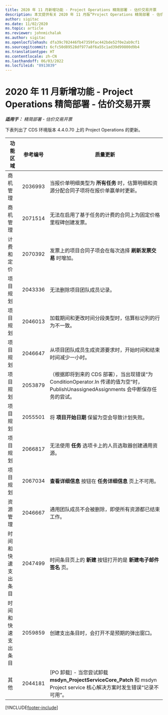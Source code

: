 ```yaml
---
title: 2020 年 11 月新增功能 - Project Operations 精简部署 - 估价交易开票
description: 本文提供有关 2020 年 11 月版“Project Operations 精简部署 - 估价交易开票”中可用的质量更新的信息。
author: sigitac
ms.date: 11/02/2020
ms.topic: article
ms.reviewer: johnmichalak
ms.author: sigitac
ms.openlocfilehash: dfa39c702446fb47359fac442bde52f0e2ab9cf1
ms.sourcegitcommit: 6cfc50d89528df977a8f6a55c1ad39d99800d9b4
ms.translationtype: HT
ms.contentlocale: zh-CN
ms.lasthandoff: 06/03/2022
ms.locfileid: "8913839"
---
```

# <a name="whats-new-november-2020---project-operations-lite-deployment---deal-to-proforma-invoicing"></a>2020 年 11 月新增功能 - Project Operations 精简部署 - 估价交易开票

_**适用于：** 精简部署 - 估价交易开票_

下表列出了 CDS 环境版本 4.4.0.70 上的 Project Operations 的更新。

| 功能区域                 | 参考编号 | 质量更新                                                                                                                                                                    |
|------------------------------|------------------|-----------------------------------------------------------------------------------------------------------------------------------------------------------------------------------|
|   商机管理       | 2036993          | 当报价单明细类型为 **所有任务** 时，估算明细和资源分配合同子项将在报价单赢单时更新。                                                 |
|   商机管理       | 2071514          | 无法在启用了基于任务的计费的合同上为固定价格里程碑创建发票。                                                                          |
| 计费和定价          | 2070392          | 发票上的项目合同子项会在每次选择 **刷新发票交易** 时增加。                                                                       |
| 项目规划             | 2043336          | 无法删除项目团队成员记录。                                                                                                                                    |
| 项目规划             | 2046013          | 加载期间和更改时间分段类型时，估算标记列的行为不一致。                                                                                   |
| 项目规划             | 2046647          | 从项目团队成员生成资源要求时，开始时间和结束时间减少一小时。                                                                      |
| 项目规划             | 2053879          | （根据即将到来的 CDS 部署），当出现错误“为 ConditionOperator.In 传递的值为空”时，PublishUnassignedAssignments 会中断保存任务的尝试。 |
| 项目规划             | 2055501          | 将 **项目开始日期** 保留为空会导致计划失败。                                                                                                      |
| 项目规划             | 2066817          | 无法使用 **任务** 选项卡上的人员选取器创建通用资源。                                                                                               |
| 项目规划             | 2067034          | **查看详细信息** 按钮在 **任务详细信息** 页上不可用。                                                                                                         |
| 资源管理          | 2046667          | 通用团队成员不会被删除，即使所有资源都已结束工作。                                                                                                     |
| 时间和快速支出条目 | 2047499          | 时间条目页上的 **新建** 按钮打开的是 **新建电子邮件签名** 页。                                                                                               |
| 时间和快速支出条目 | 2059859          | 创建支出条目时，会打开不是预期的弹出窗口。                                                                                                                         |
| 其他                        | 2044181          | [PO 卸载] - 当您尝试卸载 **msdyn_ProjectServiceCore_Patch** 和 msdyn Project service 核心解决方案时发生错误“记录不可用”。        |


[!INCLUDE[footer-include](../../includes/footer-banner.md)]